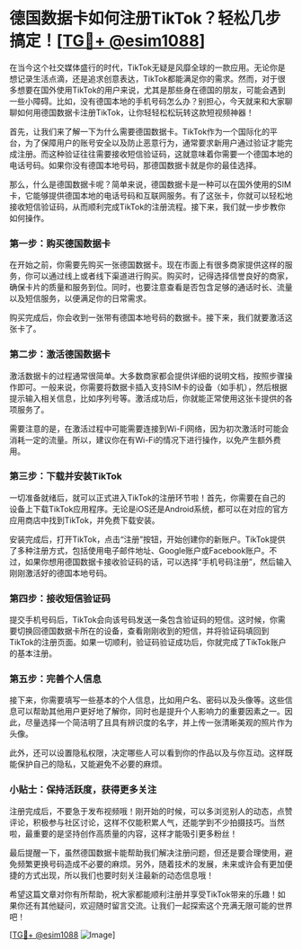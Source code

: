 # 德国数据卡如何注册TikTok？轻松几步搞定！[[TG💪+ @esim1088](https://t.me/s/esim1088)]

在当今这个社交媒体盛行的时代，TikTok无疑是风靡全球的一款应用。无论你是想记录生活点滴，还是追求创意表达，TikTok都能满足你的需求。然而，对于很多想要在国外使用TikTok的用户来说，尤其是那些身在德国的朋友，可能会遇到一些小障碍。比如，没有德国本地的手机号码怎么办？别担心，今天就来和大家聊聊如何用德国数据卡注册TikTok，让你轻轻松松玩转这款短视频神器！

首先，让我们来了解一下为什么需要德国数据卡。TikTok作为一个国际化的平台，为了保障用户的账号安全以及防止恶意行为，通常要求新用户通过验证才能完成注册。而这种验证往往需要接收短信验证码，这就意味着你需要一个德国本地的电话号码。如果你没有德国本地号码，那德国数据卡就是你的最佳选择。

那么，什么是德国数据卡呢？简单来说，德国数据卡是一种可以在国外使用的SIM卡，它能够提供德国本地的电话号码和互联网服务。有了这张卡，你就可以轻松地接收短信验证码，从而顺利完成TikTok的注册流程。接下来，我们就一步步教你如何操作。

### 第一步：购买德国数据卡

在开始之前，你需要先购买一张德国数据卡。现在市面上有很多商家提供这样的服务，你可以通过线上或者线下渠道进行购买。购买时，记得选择信誉良好的商家，确保卡片的质量和服务到位。同时，也要注意查看是否包含足够的通话时长、流量以及短信服务，以便满足你的日常需求。

购买完成后，你会收到一张带有德国本地号码的数据卡。接下来，我们就要激活这张卡了。

### 第二步：激活德国数据卡

激活数据卡的过程通常很简单。大多数商家都会提供详细的说明文档，按照步骤操作即可。一般来说，你需要将数据卡插入支持SIM卡的设备（如手机），然后根据提示输入相关信息，比如序列号等。激活成功后，你就能正常使用这张卡提供的各项服务了。

需要注意的是，在激活过程中可能需要连接到Wi-Fi网络，因为初次激活时可能会消耗一定的流量。所以，建议你在有Wi-Fi的情况下进行操作，以免产生额外费用。

### 第三步：下载并安装TikTok

一切准备就绪后，就可以正式进入TikTok的注册环节啦！首先，你需要在自己的设备上下载TikTok应用程序。无论是iOS还是Android系统，都可以在对应的官方应用商店中找到TikTok，并免费下载安装。

安装完成后，打开TikTok，点击“注册”按钮，开始创建你的新账户。TikTok提供了多种注册方式，包括使用电子邮件地址、Google账户或Facebook账户。不过，如果你想用德国数据卡接收验证码的话，可以选择“手机号码注册”，然后输入刚刚激活好的德国本地号码。

### 第四步：接收短信验证码

提交手机号码后，TikTok会向该号码发送一条包含验证码的短信。这时候，你需要切换回德国数据卡所在的设备，查看刚刚收到的短信，并将验证码填回到TikTok的注册页面。如果一切顺利，验证码验证成功后，你就完成了TikTok账户的基本注册。

### 第五步：完善个人信息

接下来，你需要填写一些基本的个人信息，比如用户名、密码以及头像等。这些信息可以帮助其他用户更好地了解你，同时也是提升个人影响力的重要因素之一。因此，尽量选择一个简洁明了且具有辨识度的名字，并上传一张清晰美观的照片作为头像。

此外，还可以设置隐私权限，决定哪些人可以看到你的作品以及与你互动。这样既能保护自己的隐私，又能避免不必要的麻烦。

### 小贴士：保持活跃度，获得更多关注

注册完成后，不要急于发布视频哦！刚开始的时候，可以多浏览别人的动态，点赞评论，积极参与社区讨论，这样不仅能积累人气，还能学到不少拍摄技巧。当然啦，最重要的是坚持创作高质量的内容，这样才能吸引更多粉丝！

最后提醒一下，虽然德国数据卡能帮助我们解决注册问题，但还是要合理使用，避免频繁更换号码造成不必要的麻烦。另外，随着技术的发展，未来或许会有更加便捷的方式出现，所以我们也要时刻关注最新的动态信息哦！

希望这篇文章对你有所帮助，祝大家都能顺利注册并享受TikTok带来的乐趣！如果你还有其他疑问，欢迎随时留言交流。让我们一起探索这个充满无限可能的世界吧！

[[TG💪+ @esim1088](https://t.me/s/esim1088) ![Image](https://i.postimg.cc/4NQfJmqS/Snipaste-2025-05-13-00-14-12.png)]